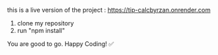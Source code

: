 this is a live version of the project :
https://tip-calcbyrzan.onrender.com


1. clone my repository
2. run "npm install"

You are good to go. Happy Coding! ✅

